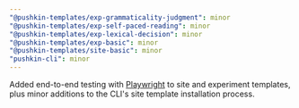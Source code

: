```yaml
---
"@pushkin-templates/exp-grammaticality-judgment": minor
"@pushkin-templates/exp-self-paced-reading": minor
"@pushkin-templates/exp-lexical-decision": minor
"@pushkin-templates/exp-basic": minor
"@pushkin-templates/site-basic": minor
"pushkin-cli": minor
---
```


Added end-to-end testing with [Playwright](https://playwright.dev/) to site and experiment templates, plus minor additions to the CLI's site template installation process.
